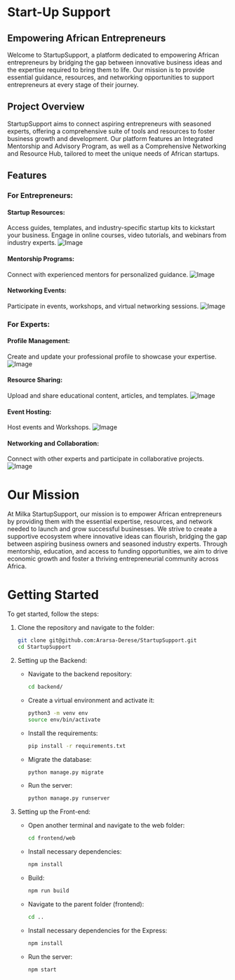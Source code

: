 # Start-Up Support
## Empowering African Entrepreneurs

Welcome to StartupSupport, a platform dedicated to empowering African entrepreneurs by bridging the gap between innovative business ideas and the expertise required to bring them to life. Our mission is to provide essential guidance, resources, and networking opportunities to support entrepreneurs at every stage of their journey.

## Project Overview
StartupSupport aims to connect aspiring entrepreneurs with seasoned experts, offering a comprehensive suite of tools and resources to foster business growth and development. Our platform features an Integrated Mentorship and Advisory Program, as well as a Comprehensive Networking and Resource Hub, tailored to meet the unique needs of African startups.

## Features
### For Entrepreneurs:
#### Startup Resources: 
Access guides, templates, and industry-specific startup kits to kickstart your business.
Engage in online courses, video tutorials, and webinars from industry experts.
![Image](screens/resources.png)
#### Mentorship Programs: 
Connect with experienced mentors for personalized guidance.
![Image](screens/Connect.png)
#### Networking Events: 
Participate in events, workshops, and virtual networking sessions.
![Image](screens/Events.png)
### For Experts:
#### Profile Management:
Create and update your professional profile to showcase your expertise.
![Image](screens/Profile.png)
#### Resource Sharing: 
Upload and share educational content, articles, and templates.
![Image](screens/shareresource.png)
#### Event Hosting: 
Host events and Workshops.
![Image](screens/eventsetup.png)
#### Networking and Collaboration: 
Connect with other experts and participate in collaborative projects.
![Image](screens/Connect.png)
# Our Mission
At Milka StartupSupport, our mission is to empower African entrepreneurs by providing them with the essential expertise, resources, and network needed to launch and grow successful businesses. We strive to create a supportive ecosystem where innovative ideas can flourish, bridging the gap between aspiring business owners and seasoned industry experts. Through mentorship, education, and access to funding opportunities, we aim to drive economic growth and foster a thriving entrepreneurial community across Africa.

# Getting Started

To get started, follow the steps:

1. Clone the repository and navigate to the folder:
   ```bash
   git clone git@github.com:Ararsa-Derese/StartupSupport.git
   cd StartupSupport
   ```

2. Setting up the Backend:
   - Navigate to the backend repository:
	 ```bash
	 cd backend/
	 ```
   - Create a virtual environment and activate it:
	 ```bash
	 python3 -m venv env
	 source env/bin/activate
	 ```
   - Install the requirements:
	 ```bash
	 pip install -r requirements.txt
	 ```
   - Migrate the database:
	 ```bash
	 python manage.py migrate
	 ```
   - Run the server:
	 ```bash
	 python manage.py runserver
	 ```

3. Setting up the Front-end:
   - Open another terminal and navigate to the web folder:
	 ```bash
	 cd frontend/web
	 ```
   - Install necessary dependencies:
	 ```bash
	 npm install
	 ```
   - Build:
	 ```bash
	 npm run build
	 ```
   - Navigate to the parent folder (frontend):
	 ```bash
	 cd ..
	 ```
   - Install necessary dependencies for the Express:
	 ```bash
	 npm install
	 ```
   - Run the server:
	 ```bash
	 npm start
	 ```




